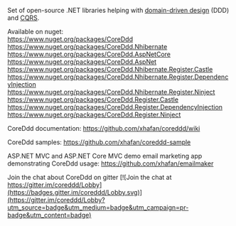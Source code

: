 Set of open-source .NET libraries helping with [domain-driven design](https://stackoverflow.com/questions/1222392/can-someone-explain-domain-driven-design-ddd-in-plain-english-please) (DDD) and [CQRS](https://martinfowler.com/bliki/CQRS.html).

Available on nuget:  
https://www.nuget.org/packages/CoreDdd  
https://www.nuget.org/packages/CoreDdd.Nhibernate  
https://www.nuget.org/packages/CoreDdd.AspNetCore  
https://www.nuget.org/packages/CoreDdd.AspNet  
https://www.nuget.org/packages/CoreDdd.Nhibernate.Register.Castle  
https://www.nuget.org/packages/CoreDdd.Nhibernate.Register.DependencyInjection  
https://www.nuget.org/packages/CoreDdd.Nhibernate.Register.Ninject  
https://www.nuget.org/packages/CoreDdd.Register.Castle  
https://www.nuget.org/packages/CoreDdd.Register.DependencyInjection  
https://www.nuget.org/packages/CoreDdd.Register.Ninject  

CoreDdd documentation: https://github.com/xhafan/coreddd/wiki  

CoreDdd samples: https://github.com/xhafan/coreddd-sample  

ASP.NET MVC and ASP.NET Core MVC demo email marketing app demonstrating CoreDdd usage: https://github.com/xhafan/emailmaker

Join the chat about CoreDdd on gitter [![Join the chat at https://gitter.im/coreddd/Lobby](https://badges.gitter.im/coreddd/Lobby.svg)](https://gitter.im/coreddd/Lobby?utm_source=badge&utm_medium=badge&utm_campaign=pr-badge&utm_content=badge)

